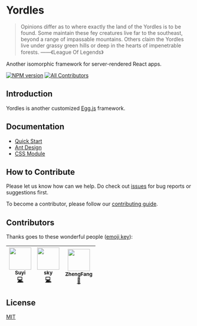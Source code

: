 # Yordles

> Opinions differ as to where exactly the land of the Yordles is to be found. Some maintain these fey creatures live far to the southeast, beyond a range of impassable mountains. Others claim the Yordles live under grassy green hills or deep in the hearts of impenetrable forests. ——《League Of Legends》

Another isomorphic framework for server-rendered React apps.

[![NPM version][npm-image]][npm-url]
[![All Contributors][contributors-img]][contributors-url]

[contributors-url]: #contributors
[contributors-img]: https://img.shields.io/badge/all_contributors-0-orange.svg?style=flat-square
[npm-url]: https://www.npmjs.com/package/yordles
[npm-image]: https://img.shields.io/npm/v/yordles.svg?style=flat-square


## Introduction

Yordles is another customized [Egg.js](https://eggjs.org) framework.

## Documentation

- [Quick Start](docs/quick-start.md)
- [Ant Design](docs/antd.md)
- [CSS Module](docs/css-module.md)

## How to Contribute

Please let us know how can we help. Do check out [issues](https://github.com/eggjs/egg/issues) for bug reports or suggestions first.

To become a contributor, please follow our [contributing guide](CONTRIBUTING.md).

## Contributors

Thanks goes to these wonderful people ([emoji key](https://github.com/kentcdodds/all-contributors#emoji-key)):

<!-- ALL-CONTRIBUTORS-LIST:START - Do not remove or modify this section -->
<!-- prettier-ignore -->
| [<img src="https://avatars2.githubusercontent.com/u/958063?v=4" width="60px;"/><br /><sub><b>Suyi</b></sub>](https://www.thonatos.com)<br />[💻](https://github.com/Suyi/Yordles/commits?author=thonatos "Code") | [<img src="https://avatars2.githubusercontent.com/u/4983042?v=4" width="60px;"/><br /><sub><b>sky</b></sub>](https://yuque.com/hubcarl)<br />[💻](https://github.com/Suyi/Yordles/commits?author=hubcarl "Code") | [<img src="https://avatars2.githubusercontent.com/u/16814336?v=4" width="60px;"/><br /><sub><b>ZhengFang</b></sub>](https://github.com/Foveluy)<br />[📢](#talk-Foveluy "Talks") |
| :---: | :---: | :---: |

<!-- ALL-CONTRIBUTORS-LIST:END -->

## License

[MIT](LICENSE)
